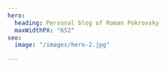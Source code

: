```yaml
---
hero:
  heading: Personal blog of Roman Pokrovsky
  maxWidthPX: "652"
seo:
  image: "/images/hero-2.jpg"

---
```

